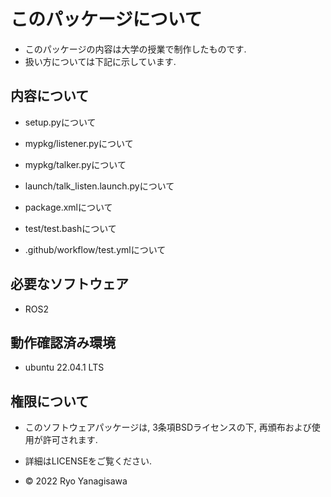 # このパッケージについて

 * このパッケージの内容は大学の授業で制作したものです.
 * 扱い方については下記に示しています.

## 内容について

 * setup.pyについて

 * mypkg/listener.pyについて

 * mypkg/talker.pyについて

 * launch/talk_listen.launch.pyについて

 * package.xmlについて

 * test/test.bashについて

 * .github/workflow/test.ymlについて 

## 必要なソフトウェア

 * ROS2

## 動作確認済み環境

 * ubuntu 22.04.1 LTS

## 権限について
 
 * このソフトウェアパッケージは, 3条項BSDライセンスの下, 再頒布および使用が許可されます.

 * 詳細はLICENSEをご覧ください.
 
 * © 2022 Ryo Yanagisawa
